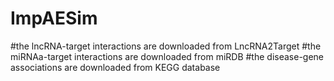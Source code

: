 # ImpAESim
#the lncRNA-target interactions are downloaded from LncRNA2Target
#the miRNAa-target interactions are downloaded from miRDB
#the disease-gene associations are downloaded from KEGG database
